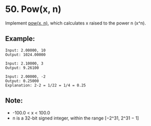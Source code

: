 # 50. Pow(x, n)

Implement [pow(x, n)](http://www.cplusplus.com/reference/valarray/pow/), which calculates x raised to the power n (x^n).

## Example:
```
Input: 2.00000, 10
Output: 1024.00000

Input: 2.10000, 3
Output: 9.26100

Input: 2.00000, -2
Output: 0.25000
Explanation: 2-2 = 1/22 = 1/4 = 0.25
```

## Note:

* -100.0 < x < 100.0
* n is a 32-bit signed integer, within the range [−2^31, 2^31 − 1]
